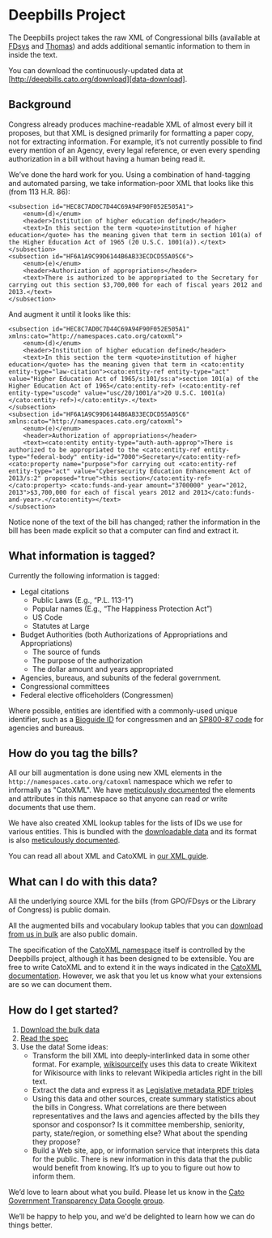 Deepbills Project
=================

The Deepbills project takes the raw XML of Congressional bills (available at 
[FDsys][fdsys] and [Thomas][thomas]) and adds additional semantic information 
to them in inside the text.

You can download the continuously-updated data at 
[http://deepbills.cato.org/download][data-download].

Background
----------

Congress already produces machine-readable XML of almost every bill it 
proposes, but that XML is designed primarily for formatting a paper copy, not 
for extracting information. For example, it’s not currently possible to find 
every mention of an Agency, every legal reference, or even every spending 
authorization in a bill without having a human being read it.

We’ve done the hard work for you. Using a combination of hand-tagging and 
automated parsing, we take information-poor XML that looks like this (from 113 
H.R. 86):

    <subsection id="HEC8C7AD0C7D44C69A94F90F052E505A1">
        <enum>(d)</enum>
        <header>Institution of higher education defined</header>
        <text>In this section the term <quote>institution of higher education</quote> has the meaning given that term in section 101(a) of the Higher Education Act of 1965 (20 U.S.C. 1001(a)).</text>
    </subsection>
    <subsection id="HF6A1A9C99D6144B6AB33ECDCD55A05C6">
        <enum>(e)</enum>
        <header>Authorization of appropriations</header>
        <text>There is authorized to be appropriated to the Secretary for carrying out this section $3,700,000 for each of fiscal years 2012 and 2013.</text>
    </subsection>

And augment it until it looks like this:

    <subsection id="HEC8C7AD0C7D44C69A94F90F052E505A1" xmlns:cato="http://namespaces.cato.org/catoxml">
        <enum>(d)</enum>
        <header>Institution of higher education defined</header>
        <text>In this section the term <quote>institution of higher education</quote> has the meaning given that term in <cato:entity entity-type="law-citation"><cato:entity-ref entity-type="act" value="Higher Education Act of 1965/s:101/ss:a">section 101(a) of the Higher Education Act of 1965</cato:entity-ref> (<cato:entity-ref entity-type="uscode" value="usc/20/1001/a">20 U.S.C. 1001(a)</cato:entity-ref>)</cato:entity>.</text>
    </subsection>
    <subsection id="HF6A1A9C99D6144B6AB33ECDCD55A05C6"
    xmlns:cato="http://namespaces.cato.org/catoxml">
        <enum>(e)</enum>
        <header>Authorization of appropriations</header>
        <text><cato:entity entity-type="auth-auth-approp">There is authorized to be appropriated to the <cato:entity-ref entity-type="federal-body" entity-id="7000">Secretary</cato:entity-ref> <cato:property name="purpose">for carrying out <cato:entity-ref entity-type="act" value="Cybersecurity Education Enhancement Act of 2013/s:2" proposed="true">this section</cato:entity-ref></cato:property> <cato:funds-and-year amount="3700000" year="2012, 2013">$3,700,000 for each of fiscal years 2012 and 2013</cato:funds-and-year>.</cato:entity></text>
    </subsection>

Notice none of the text of the bill has changed; rather the information in the 
bill has been made explicit so that a computer can find and extract it.

What information is tagged?
---------------------------

Currently the following information is tagged:

* Legal citations
    * Public Laws (E.g., “P.L. 113-1”)
    * Popular names (E.g., “The Happiness Protection Act”)
    * US Code
    * Statutes at Large
* Budget Authorities (both Authorizations of Appropriations and Appropriations)
    * The source of funds
    * The purpose of the authorization
    * The dollar amount and years appropriated
* Agencies, bureaus, and subunits of the federal government.
* Congressional committees
* Federal elective officeholders (Congressmen)

Where possible, entities are identified with a commonly-used unique 
identifier, such as a [Bioguide ID][bioguide] for congressmen and an 
[SP800-87 code][nist-code] for agencies and bureaus.

How do you tag the bills?
-------------------------

All our bill augmentation is done using new XML elements in the 
`http://namespaces.cato.org/catoxml` namespace which we refer to informally as 
"CatoXML". We have [meticulously documented][catoxml] the elements and 
attributes in this namespace so that anyone can read *or* write documents that 
use them.

We have also created XML lookup tables for the lists of IDs we use for various 
entities. This is bundled with the [downloadable data][data-download] and its 
format is also [meticulously documented][catoxml].

You can read all about XML and CatoXML in [our XML guide][xmlguide].

What can I do with this data?
-----------------------------

All the underlying source XML for the bills (from GPO/FDsys or the Library of Congress) is public domain.

All the augmented bills and vocabulary lookup tables that you can [download from us in bulk][data-download] are also public domain.

The specification of the [CatoXML namespace][catoxml] itself is controlled by
the Deepbills project, although it has been designed to be extensible. You are
free to write CatoXML and to extend it in the ways indicated in the [CatoXML
documentation][catoxml]. However, we ask that you let us know what your
extensions are so we can document them.

How do I get started?
---------------------

1. [Download the bulk data][data-download]
2. [Read the spec][catoxml]
3. Use the data! Some ideas:
    * Transform the bill XML into deeply-interlinked data in some other format.
      For example, [wikisourceify][wikisourceify] uses this data to create 
      Wikitext for Wikisource with links to relevant Wikipedia articles right 
      in the bill text.
    * Extract the data and express it as [Legislative metadata RDF triples][cornell-rdf]
    * Using this data and other sources, create summary statistics about the 
      bills in Congress. What correlations are there between representatives 
      and the laws and agencies affected by the bills they sponsor and 
      cosponsor? Is it committee membership, seniority, party, state/region, 
      or something else? What about the spending they propose?
    * Build a Web site, app, or information service that interprets this data
      for the public. There is new information in this data that the public 
      would benefit from knowing. It’s up to you to figure out how to inform 
      them.

We’d love to learn about what you build. Please let us know in the
[Cato Government Transparency Data Google group][googlegroup].

We’ll be happy to help you, and we'd be delighted to learn how we can do things better.

[data-download]: http://deepbills.cato.org/download
[fdsys]: http://www.gpo.gov/fdsys/browse/collection.action?collectionCode=BILLS
[thomas]: http://thomas.loc.gov/home/thomas.php
[bioguide]: http://bioguide.congress.gov
[nist-code]: http://csrc.nist.gov/publications/nistpubs/800-87-Rev1/SP800-87_Rev1-April2008Final.pdf
[cornell-rdf]: http://blog.law.cornell.edu/metasausage/downloads-and-related-information/
[catoxml]: http://namespaces.cato.org/catoxml
[wikisourceify]: https://github.com/favila/wikisourceify
[xmlguide]: http://example.org
[googlegroup]: https://groups.google.com/forum/#!forum/cato-government-transparency-data